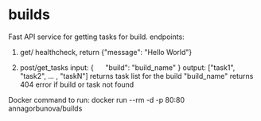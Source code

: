 # builds
Fast API service for getting tasks for build.
endpoints:
1) get/
  healthcheck, return {"message": "Hello World"}
  
2) post/get_tasks
input:
{
     "build": "build_name"
}
output:
["task1", "task2", ... , "taskN"]
returns task list for the build "build_name"
returns 404 error if build or task not found

Docker command to run:
docker run --rm -d -p 80:80 annagorbunova/builds
